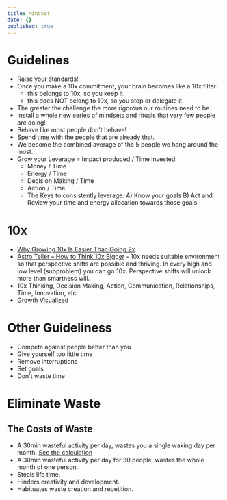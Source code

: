 ```yaml
---
title: Mindset
date: {}
published: true
---
```

# Guidelines

* Raise your standards!
* Once you make a 10x commitment, your brain becomes like a 10x filter:
  * this belongs to 10x, so you keep it.
  * this does NOT belong to 10x, so you stop or delegate it.
* The greater the challenge the more rigorous our routines need to be.
* Install a whole new series of mindsets and rituals that very few people are doing!
* Behave like most people don't behave!
* Spend time with the people that are already that.
* We become the combined average of the 5 people we hang around the most.
* Grow your Leverage = Impact produced / Time invested:
  * Money / Time
  * Energy / Time
  * Decision Making / Time
  * Action / Time
  * The Keys to consistently leverage: A) Know your goals B) Act and Review your time and energy allocation towards those goals

# 10x

* [Why Growing 10x Is Easier Than Going 2x](https://www.youtube.com/watch?v=eR3ARVWlxv4)
* [Astro Teller – How to Think 10x Bigger](https://tim.blog/2018/04/18/how-to-think-10x-bigger/) - 10x needs suitable environment so that perspective shifts are possible and thriving. In every high and low level (subproblem) you can go 10x. Perspective shifts will unlock more than smartness will.
* 10x Thinking, Decision Making, Action, Communication, Relationships, Time, Innovation, etc.
* [Growth Visualized](https://bit.ly/2ld2vA6)

# Other Guideliness

* Compete against people better than you 
* Give yourself too little time
* Remove interruptions 
* Set goals
* Don't waste time

# Eliminate Waste

## The Costs of Waste

* A 30min wasteful activity per day, wastes you a single waking day per month. [See the calculation](https://docs.google.com/spreadsheets/d/1EwTd1w_q4XBIrbEh5T6a6PQsySEQHaZy2M_glMmAXVQ/edit#gid=1392074595)
* A 30min wasteful activity per day for 30 people, wastes the whole month of one person.
* Steals life time.
* Hinders creativity and development.
* Habituates waste creation and repetition.
